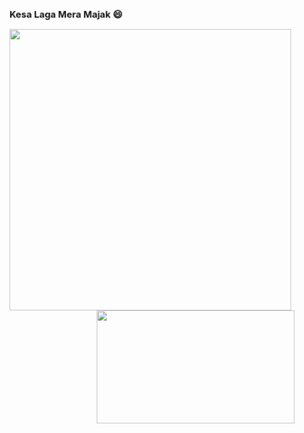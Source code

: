 ### Kesa Laga Mera Majak 😄
<img align ="left" src = https://cdn.gro.care/baddc95305fc_1689234472797.gif width="498" height="498">
<img align ="right" src =https://undo.io/media/uploads/files/Frustrated_programmer.gif  width="350" height="200">
<!--
**prince367gro/prince367gro** is a ✨ _special_ ✨ repository because its `README.md` (this file) appears on your GitHub profile.
### Welcome To hypergro
Toh kesa lga mera mazak 😄


### Namastey! 🙏🏻

--!>

